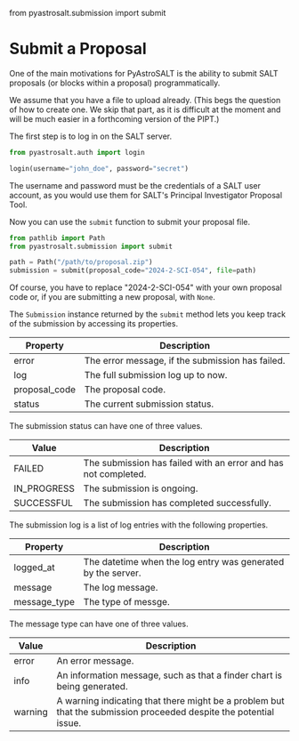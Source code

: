 from pyastrosalt.submission import submit

# Submit a Proposal

One of the main motivations for PyAstroSALT is the ability to submit SALT proposals (or blocks within a proposal) programmatically.

We assume that you have a file to upload already. (This begs the question of how to create one. We skip that part, as it is difficult at the moment and will be much easier in a forthcoming version of the PIPT.)

The first step is to log in on the SALT server.

```python
from pyastrosalt.auth import login

login(username="john_doe", password="secret")
```

The username and password must be the credentials of a SALT user account, as you would use them for SALT's Principal Investigator Proposal Tool.

Now you can use the `submit` function to submit your proposal file.

```python
from pathlib import Path
from pyastrosalt.submission import submit

path = Path("/path/to/proposal.zip")
submission = submit(proposal_code="2024-2-SCI-054", file=path)
```

Of course, you have to replace "2024-2-SCI-054" with your own proposal code or, if you are submitting a new proposal, with `None`.

The `Submission` instance returned by the `submit` method lets you keep track of the submission by accessing its properties.

Property | Description
--- | ---
error | The error message, if the submission has failed.
log | The full submission log up to now.
proposal_code | The proposal code.
status | The current submission status.

The submission status can have one of three values.

Value | Description
--- | ---
FAILED | The submission has failed with an error and has not completed.
IN_PROGRESS | The submission is ongoing.
SUCCESSFUL | The submission has completed successfully.

The submission log is a list of log entries with the following properties.

Property | Description
--- | ---
logged_at | The datetime when the log entry was generated by the server.
message | The log message.
message_type | The type of messge.

The message type can have one of three values.

Value | Description
--- | ---
error | An error message.
info | An information message, such as that a finder chart is being generated.
warning | A warning indicating that there might be a problem but that the submission proceeded despite the potential issue.

